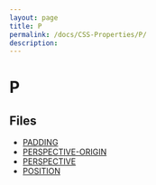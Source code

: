 ```yaml
---
layout: page
title: P
permalink: /docs/CSS-Properties/P/
description: 
---
```


# P



## Files
* [PADDING](/compare.html2pdf.tools/docs/CSS-Properties/P/padding.html)
* [PERSPECTIVE-ORIGIN](/compare.html2pdf.tools/docs/CSS-Properties/P/perspective-origin.html)
* [PERSPECTIVE](/compare.html2pdf.tools/docs/CSS-Properties/P/perspective.html)
* [POSITION](/compare.html2pdf.tools/docs/CSS-Properties/P/position.html)

